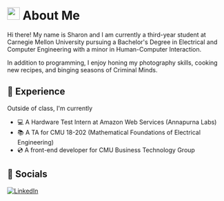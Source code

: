 # <img src="https://github.com/TheDudeThatCode/TheDudeThatCode/blob/master/Assets/Hi.gif" width="29px">  About Me
Hi there! My name is Sharon and I am currently a third-year student at Carnegie Mellon University pursuing a Bachelor's Degree in Electrical and Computer Engineering with a minor in Human-Computer Interaction. 

In addition to programming, I enjoy honing my photography skills, cooking new recipes, and binging seasons of Criminal Minds. 

## 💐 Experience

Outside of class, I'm currently
- 💻 A Hardware Test Intern at Amazon Web Services (Annapurna Labs)
- 📚 A TA for CMU 18-202 (Mathematical Foundations of Electrical Engineering)
- 💿 A front-end developer for CMU Business Technology Group 

## 📲 Socials

[![LinkedIn](https://img.shields.io/badge/LinkedIn-0077B5?style=for-the-badge&logo=linkedin&logoColor=white
)]([https://discord.gg/vAM4mAEb2q](https://www.linkedin.com/in/sharon-li16/)) 
